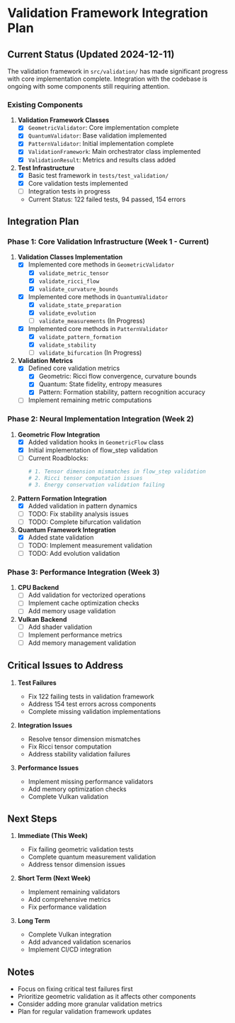 # Validation Framework Integration Plan

## Current Status (Updated 2024-12-11)

The validation framework in `src/validation/` has made significant progress with core implementation complete. Integration with the codebase is ongoing with some components still requiring attention.

### Existing Components

1. **Validation Framework Classes**
   - [x] `GeometricValidator`: Core implementation complete
   - [x] `QuantumValidator`: Base validation implemented
   - [x] `PatternValidator`: Initial implementation complete
   - [x] `ValidationFramework`: Main orchestrator class implemented
   - [x] `ValidationResult`: Metrics and results class added

2. **Test Infrastructure**
   - [x] Basic test framework in `tests/test_validation/`
   - [x] Core validation tests implemented
   - [ ] Integration tests in progress
   - Current Status: 122 failed tests, 94 passed, 154 errors

## Integration Plan

### Phase 1: Core Validation Infrastructure (Week 1 - Current)

1. **Validation Classes Implementation**
   - [x] Implemented core methods in `GeometricValidator`
     - [x] `validate_metric_tensor`
     - [x] `validate_ricci_flow`
     - [x] `validate_curvature_bounds`
   - [x] Implemented core methods in `QuantumValidator`
     - [x] `validate_state_preparation`
     - [x] `validate_evolution`
     - [ ] `validate_measurements` (In Progress)
   - [x] Implemented core methods in `PatternValidator`
     - [x] `validate_pattern_formation`
     - [x] `validate_stability`
     - [ ] `validate_bifurcation` (In Progress)

2. **Validation Metrics**
   - [x] Defined core validation metrics
     - [x] Geometric: Ricci flow convergence, curvature bounds
     - [x] Quantum: State fidelity, entropy measures
     - [x] Pattern: Formation stability, pattern recognition accuracy
   - [ ] Implement remaining metric computations

### Phase 2: Neural Implementation Integration (Week 2)

1. **Geometric Flow Integration**
   - [x] Added validation hooks in `GeometricFlow` class
   - [x] Initial implementation of flow_step validation
   - [ ] Current Roadblocks:
     ```python
     # 1. Tensor dimension mismatches in flow_step validation
     # 2. Ricci tensor computation issues
     # 3. Energy conservation validation failing
     ```

2. **Pattern Formation Integration**
   - [x] Added validation in pattern dynamics
   - [ ] TODO: Fix stability analysis issues
   - [ ] TODO: Complete bifurcation validation

3. **Quantum Framework Integration**
   - [x] Added state validation
   - [ ] TODO: Implement measurement validation
   - [ ] TODO: Add evolution validation

### Phase 3: Performance Integration (Week 3)

1. **CPU Backend**
   - [ ] Add validation for vectorized operations
   - [ ] Implement cache optimization checks
   - [ ] Add memory usage validation

2. **Vulkan Backend**
   - [ ] Add shader validation
   - [ ] Implement performance metrics
   - [ ] Add memory management validation

## Critical Issues to Address

1. **Test Failures**
   - Fix 122 failing tests in validation framework
   - Address 154 test errors across components
   - Complete missing validation implementations

2. **Integration Issues**
   - Resolve tensor dimension mismatches
   - Fix Ricci tensor computation
   - Address stability validation failures

3. **Performance Issues**
   - Implement missing performance validators
   - Add memory optimization checks
   - Complete Vulkan validation

## Next Steps

1. **Immediate (This Week)**
   - Fix failing geometric validation tests
   - Complete quantum measurement validation
   - Address tensor dimension issues

2. **Short Term (Next Week)**
   - Implement remaining validators
   - Add comprehensive metrics
   - Fix performance validation

3. **Long Term**
   - Complete Vulkan integration
   - Add advanced validation scenarios
   - Implement CI/CD integration

## Notes

- Focus on fixing critical test failures first
- Prioritize geometric validation as it affects other components
- Consider adding more granular validation metrics
- Plan for regular validation framework updates
